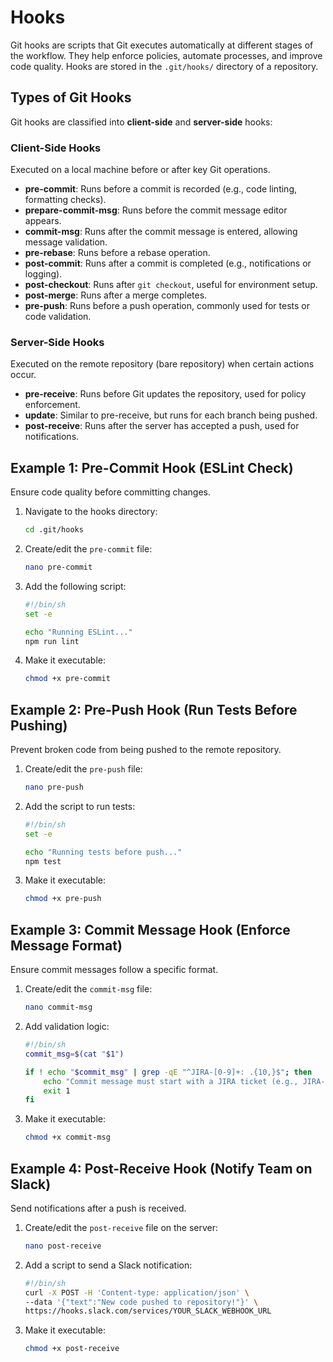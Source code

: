 # Hooks
Git hooks are scripts that Git executes automatically at different stages of the workflow. They help enforce policies, automate processes, and improve code quality. Hooks are stored in the `.git/hooks/` directory of a repository.

## Types of Git Hooks  
Git hooks are classified into **client-side** and **server-side** hooks:

### Client-Side Hooks  
Executed on a local machine before or after key Git operations.

- **pre-commit**: Runs before a commit is recorded (e.g., code linting, formatting checks).
- **prepare-commit-msg**: Runs before the commit message editor appears.
- **commit-msg**: Runs after the commit message is entered, allowing message validation.
- **pre-rebase**: Runs before a rebase operation.
- **post-commit**: Runs after a commit is completed (e.g., notifications or logging).
- **post-checkout**: Runs after `git checkout`, useful for environment setup.
- **post-merge**: Runs after a merge completes.
- **pre-push**: Runs before a push operation, commonly used for tests or code validation.

### Server-Side Hooks  
Executed on the remote repository (bare repository) when certain actions occur.

- **pre-receive**: Runs before Git updates the repository, used for policy enforcement.
- **update**: Similar to pre-receive, but runs for each branch being pushed.
- **post-receive**: Runs after the server has accepted a push, used for notifications.

## Example 1: Pre-Commit Hook (ESLint Check)  
Ensure code quality before committing changes.

1. Navigate to the hooks directory:
   ```bash
   cd .git/hooks
   ```
2. Create/edit the `pre-commit` file:
   ```bash
   nano pre-commit
   ```
3. Add the following script:
   ```bash
   #!/bin/sh
   set -e

   echo "Running ESLint..."
   npm run lint
   ```
4. Make it executable:
   ```bash
   chmod +x pre-commit
   ```

## Example 2: Pre-Push Hook (Run Tests Before Pushing)  
Prevent broken code from being pushed to the remote repository.

1. Create/edit the `pre-push` file:
   ```bash
   nano pre-push
   ```
2. Add the script to run tests:
   ```bash
   #!/bin/sh
   set -e

   echo "Running tests before push..."
   npm test
   ```
3. Make it executable:
   ```bash
   chmod +x pre-push
   ```

## Example 3: Commit Message Hook (Enforce Message Format)  
Ensure commit messages follow a specific format.

1. Create/edit the `commit-msg` file:
   ```bash
   nano commit-msg
   ```
2. Add validation logic:
   ```bash
   #!/bin/sh
   commit_msg=$(cat "$1")

   if ! echo "$commit_msg" | grep -qE "^JIRA-[0-9]+: .{10,}$"; then
       echo "Commit message must start with a JIRA ticket (e.g., JIRA-123: Fix bug)"
       exit 1
   fi
   ```
3. Make it executable:
   ```bash
   chmod +x commit-msg
   ```

## Example 4: Post-Receive Hook (Notify Team on Slack)  
Send notifications after a push is received.

1. Create/edit the `post-receive` file on the server:
   ```bash
   nano post-receive
   ```
2. Add a script to send a Slack notification:
   ```bash
   #!/bin/sh
   curl -X POST -H 'Content-type: application/json' \
   --data '{"text":"New code pushed to repository!"}' \
   https://hooks.slack.com/services/YOUR_SLACK_WEBHOOK_URL
   ```
3. Make it executable:
   ```bash
   chmod +x post-receive
   ```

